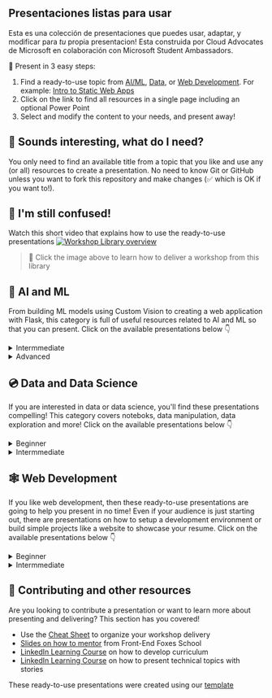 ## Presentaciones listas para usar

Esta es una colección de presentaciones que puedes usar, adaptar, y modificar para *tu* propia presentacion! Esta construida por Cloud Advocates de Microsoft en colaboración con Microsoft Student Ambassadors.

🚀 Present in 3 easy steps:

1. Find a ready-to-use topic from [AI/ML](#-ai-and-ml), [Data](#-data-and-data-science), or [Web Development](#-web-development). For example: [Intro to Static Web Apps](./short/intro-static-web-apps/README.md)
1. Click on the link to find all resources in a single page including an optional Power Point
1. Select and modify the content to your needs, and present away!

## 🧐 Sounds interesting, what do I need?
You only need to find an available title from a topic that you like and use any (or all) resources to create a presentation. No need to know Git or GitHub unless you want to fork this repository and make changes (✅ which is OK if you want to!).


## 🤔 I'm still confused!
Watch this short video that explains how to use the ready-to-use presentations
[![Workshop Library overview ](/images/how-to.gif)](https://youtu.be/tylrSBnjHGo "Workshop Library overview - Click to Watch!")
> 🎥 Click the image above to learn how to deliver a workshop from this library

## 🧠 AI and ML
From building ML models using Custom Vision to creating a web application with Flask, this category is full of useful resources related to AI and ML so that you can present. Click on the available presentations below 👇

  <details>
    <summary>Intermmediate</summary>


   - [Build a Machine Learning Model using Custom Vision](./full/ml-model-custom-vision/README.md)
   - [Build an AI web app by using Python and Flask](./full/flask-text-translator/README.md)
   - [Create a Regression Model with Azure Machine Learning designer](./full/regression-aml-designer/README.md)
   - [Integrating Custom Vision with Power Apps for Diabetic Retinopathy Detection](./full/power-app-custom-vision/README.md)

  </details>

  <details>
    <summary>Advanced</summary>


   - [Use TensorFlow and Keras for Natural Language Processing](./full/intro-nlp-tensorflow/README.md)
   - [Deep Learning for Computer Vision](./full/deep-learning-computer-vision/README.md)

  </details>


## 💿 Data and Data Science
If you are interested in data or data science, you'll find these presentations compelling! This category covers noteboks, data manipulation, data exploration and more! Click on the available presentations below 👇

<details>
    <summary>Beginner</summary>


 - [Intro to Jupyter Notebooks](./short/intro-jupyter-notebooks-python/README.md)
 - [Explore and Analyze Data with R](./full/explore-analyze-data-with-R/README.md)


</details>

<details>
  <summary>Intermmediate</summary>


 - [Clean and Prepare Data using Python](./full/clean-prepare-data-python/README.md)
 - [Read and Write Data using Azure DataBricks](./full/intro-databricks/README.md)
 - [COVID Paper Exploration Workshop](./full/covid-paper-text-analytics/README.md)
 - [Introduction to Regression Models with R and Tidymodels](./full/intro-regression-R-tidymodels/README.md)
 - [Introduction to Classification Models with R and Tidymodels](./full/intro-classification-R-tidymodels/README.md)
 - [Introduction to Clustering Models with R and Tidymodels](./full/intro-clustering-R-tidymodels/README.md)

</details>



## 🕸 Web Development
If you like web development, then these ready-to-use presentations are going to help you present in no time! Even if your audience is just starting out, there are presentations on how to setup a development environment or build simple projects like a website to showcase your resume. Click on the available presentations below 👇

  <details>
    <summary>Beginner</summary>


   - [Intro to GitHub using GitHub.dev](./short/intro-github-dev/README.md)
   - [Explore the art world by using RESTful APIs](./short/explore-art-rest-api/README.md)
   - [Intro to Static Web Apps](./short/intro-static-web-apps/README.md)
   - [Build a Website to Showcase your Resume](./full/build-resume-website/README.md)
   - [Build an App without Using any Code with Microsoft Power Platform](./full/power-platform-canvas-app/README.md)
   - [Getting Started with Development Containers in VS Code](./full/using-dev-containers-vscode/README.md)

  </details>

  <details>
    <summary>Intermmediate</summary>


   - [Build a Minimal API with .NET 6](./full/intro-minapi/README.md)
   - [Get Started with React](./full/intro-react/README.md)
   - [Create Serverless Logic with Azure Functions](./full/azure-functions/README.md)
   - [Get Started with Django](./full/django-get-started/README.md)
   - [Build a Mood Journal Progressive Web App](./full/mood-journal-progressive-web-app/README.md)

  </details>


## 🤩 Contributing and other resources

Are you looking to contribute a presentation or want to learn more about presenting and delivering? This section has you covered!

- Use the [Cheat Sheet](./cheat-sheet.md) to organize your workshop delivery
- [Slides on how to mentor](https://github.com/FrontEndFoxes/art/blob/main/frontend-foxes-mentor-training.pdf) from Front-End Foxes School
- [LinkedIn Learning Course](https://www.linkedin.com/learning/teaching-techniques-developing-curriculum/welcome?autoAdvance=true&autoSkip=false&autoplay=true&resume=true&u=3322) on how to develop curriculum
- [LinkedIn Learning Course](https://www.linkedin.com/learning/presenting-technical-information-with-stories/storytelling-for-technical-presentations?autoAdvance=true&autoSkip=false&autoplay=true&resume=true&u=3322) on how to present technical topics with stories

These ready-to-use presentations were created using our [template](https://github.com/microsoft/workshop-template)
